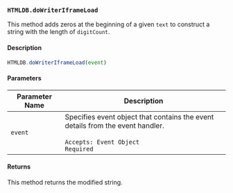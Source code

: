 ### `HTMLDB.doWriterIframeLoad`

This method adds zeros at the beginning of a given `text` to construct a string with the length of `digitCount`.

#### Description

```javascript
HTMLDB.doWriterIframeLoad(event)
```

#### Parameters

| Parameter Name             | Description                               |
| -------------------------- | ----------------------------------------- |
| `event` | Specifies event object that contains the event details from the event handler.<br><br>`Accepts: Event Object`<br>`Required` |

#### Returns

This method returns the modified string.